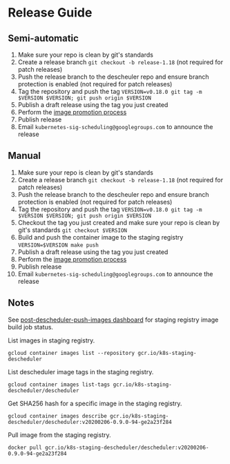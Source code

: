 # Release Guide

## Semi-automatic

1. Make sure your repo is clean by git's standards
2. Create a release branch `git checkout -b release-1.18` (not required for patch releases)
3. Push the release branch to the descheuler repo and ensure branch protection is enabled (not required for patch releases)
4. Tag the repository and push the tag `VERSION=v0.18.0 git tag -m $VERSION $VERSION; git push origin $VERSION`
5. Publish a draft release using the tag you just created
6. Perform the [image promotion process](https://github.com/kubernetes/k8s.io/tree/master/k8s.gcr.io#image-promoter)
7. Publish release
8. Email `kubernetes-sig-scheduling@googlegroups.com` to announce the release

## Manual

1. Make sure your repo is clean by git's standards
2. Create a release branch `git checkout -b release-1.18` (not required for patch releases)
3. Push the release branch to the descheuler repo and ensure branch protection is enabled (not required for patch releases)
4. Tag the repository and push the tag `VERSION=v0.18.0 git tag -m $VERSION $VERSION; git push origin $VERSION`
5. Checkout the tag you just created and make sure your repo is clean by git's standards `git checkout $VERSION`
6. Build and push the container image to the staging registry `VERSION=$VERSION make push`
7. Publish a draft release using the tag you just created
8. Perform the [image promotion process](https://github.com/kubernetes/k8s.io/tree/master/k8s.gcr.io#image-promoter)
9. Publish release
10. Email `kubernetes-sig-scheduling@googlegroups.com` to announce the release

## Notes
See [post-descheduler-push-images dashboard](https://testgrid.k8s.io/sig-scheduling#post-descheduler-push-images) for staging registry image build job status.

List images in staging registry.
```
gcloud container images list --repository gcr.io/k8s-staging-descheduler
```

List descheduler image tags in the staging registry.
```
gcloud container images list-tags gcr.io/k8s-staging-descheduler/descheduler
```

Get SHA256 hash for a specific image in the staging registry.
```
gcloud container images describe gcr.io/k8s-staging-descheduler/descheduler:v20200206-0.9.0-94-ge2a23f284
```

Pull image from the staging registry.
```
docker pull gcr.io/k8s-staging-descheduler/descheduler:v20200206-0.9.0-94-ge2a23f284
```
